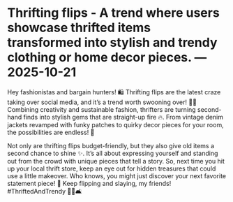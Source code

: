 # Thrifting flips - A trend where users showcase thrifted items transformed into stylish and trendy clothing or home decor pieces. — 2025-10-21

Hey fashionistas and bargain hunters! 🛍️ Thrifting flips are the latest craze taking over social media, and it’s a trend worth swooning over! 💁‍♀️ Combining creativity and sustainable fashion, thrifters are turning second-hand finds into stylish gems that are straight-up fire 🔥. From vintage denim jackets revamped with funky patches to quirky decor pieces for your room, the possibilities are endless! 🌟

Not only are thrifting flips budget-friendly, but they also give old items a second chance to shine ✨. It’s all about expressing yourself and standing out from the crowd with unique pieces that tell a story. So, next time you hit up your local thrift store, keep an eye out for hidden treasures that could use a little makeover. Who knows, you might just discover your next favorite statement piece! 💃 Keep flipping and slaying, my friends! #ThriftedAndTrendy 💅👚🛋️